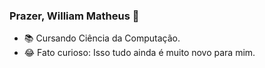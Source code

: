 ### Prazer, William Matheus 👋

- 📚 Cursando Ciência da Computação.
- 😂 Fato curioso: Isso tudo ainda é muito novo para mim.

